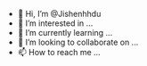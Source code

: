 - 👋 Hi, I’m @Jishenhhdu
- 👀 I’m interested in ...
- 🌱 I’m currently learning ...
- 💞️ I’m looking to collaborate on ...
- 📫 How to reach me ...

<!---
Jishenhhdu/Jishenhhdu is a ✨ special ✨ repository because its `README.md` (this file) appears on your GitHub profile.
You can click the Preview link to take a look at your changes.
--->
